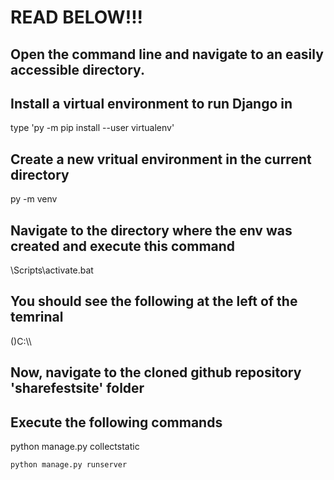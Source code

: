 <h1>READ BELOW!!!</h1>

<h2>Open the command line and navigate to an easily accessible directory.</h2>

<h2>Install a virtual environment to run Django in</h2>
    type 'py -m pip install --user virtualenv'
    
    
<h2>Create a new vritual environment in the current directory</h2>
    py -m venv <env name> 

<h2>Navigate to the directory where the env was created and execute this command</h2>
    <env name>\Scripts\activate.bat
    
<h2>You should see the following at the left of the temrinal</h2>
    (<env name>)C:\\
    
    
<h2>Now, navigate to the cloned github repository 'sharefestsite' folder</h2>

<h2>Execute the following commands</h2>
    python manage.py collectstatic
    
    python manage.py runserver
